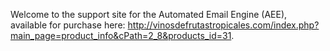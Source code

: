 Welcome to the support site for the Automated Email Engine (AEE), available for purchase here: http://vinosdefrutastropicales.com/index.php?main_page=product_info&cPath=2_8&products_id=31.

